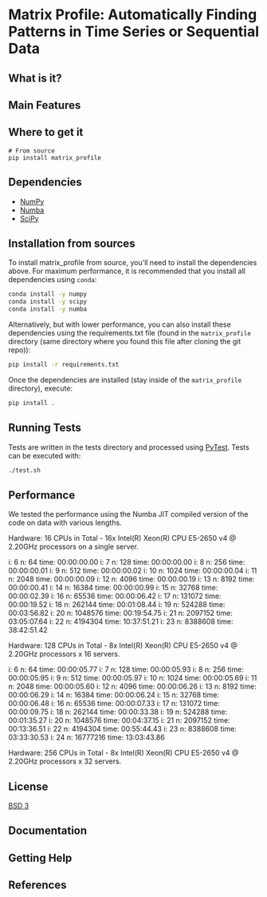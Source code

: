 # Matrix Profile: Automatically Finding Patterns in Time Series or Sequential Data

## What is it?

## Main Features

## Where to get it

```PyPI
# From source
pip install matrix_profile
```

## Dependencies
- [NumPy]()
- [Numba]()
- [SciPy]()

## Installation from sources

To install matrix_profile from source, you'll need to install the dependencies above. For maximum performance, it is recommended that you install all dependencies using `conda`:

```sh
conda install -y numpy
conda install -y scipy
conda install -y numba
```

Alternatively, but with lower performance, you can also install these dependencies using the requirements.txt file (found in the `matrix_profile` directory (same directory where you found this file after cloning the git repo)):

```sh
pip install -r requirements.txt
```
Once the dependencies are installed (stay inside of the `matrix_profile` directory), execute:

```sh
pip install .
```

## Running Tests

Tests are written in the tests directory and processed using [PyTest](). Tests can be executed with:

```sh
./test.sh
```

## Performance

We tested the performance using the Numba JIT compiled version of the code on data with various lengths.

Hardware: 16 CPUs in Total - 16x Intel(R) Xeon(R) CPU E5-2650 v4 @ 2.20GHz processors on a single server.

i: 6  n: 64  time: 00:00:00.00
i: 7  n: 128  time: 00:00:00.00
i: 8  n: 256  time: 00:00:00.01
i: 9  n: 512  time: 00:00:00.02
i: 10  n: 1024  time: 00:00:00.04
i: 11  n: 2048  time: 00:00:00.09
i: 12  n: 4096  time: 00:00:00.19
i: 13  n: 8192  time: 00:00:00.41
i: 14  n: 16384  time: 00:00:00.99
i: 15  n: 32768  time: 00:00:02.39
i: 16  n: 65536  time: 00:00:06.42
i: 17  n: 131072  time: 00:00:19.52
i: 18  n: 262144  time: 00:01:08.44
i: 19  n: 524288  time: 00:03:56.82
i: 20  n: 1048576  time: 00:19:54.75
i: 21  n: 2097152  time: 03:05:07.64
i: 22  n: 4194304  time: 10:37:51.21
i: 23  n: 8388608  time: 38:42:51.42

Hardware: 128 CPUs in Total - 8x Intel(R) Xeon(R) CPU E5-2650 v4 @ 2.20GHz processors x 16 servers.

i: 6  n: 64  time: 00:00:05.77
i: 7  n: 128  time: 00:00:05.93
i: 8  n: 256  time: 00:00:05.95
i: 9  n: 512  time: 00:00:05.97
i: 10  n: 1024  time: 00:00:05.69
i: 11  n: 2048  time: 00:00:05.60
i: 12  n: 4096  time: 00:00:06.26
i: 13  n: 8192  time: 00:00:06.29
i: 14  n: 16384  time: 00:00:06.24
i: 15  n: 32768  time: 00:00:06.48
i: 16  n: 65536  time: 00:00:07.33
i: 17  n: 131072  time: 00:00:09.75
i: 18  n: 262144  time: 00:00:33.38
i: 19  n: 524288  time: 00:01:35.27
i: 20  n: 1048576  time: 00:04:37.15
i: 21  n: 2097152  time: 00:13:36.51
i: 22  n: 4194304  time: 00:55:44.43
i: 23  n: 8388608  time: 03:33:30.53
i: 24  n: 16777216  time: 13:03:43.86

Hardware: 256 CPUs in Total - 8x Intel(R) Xeon(R) CPU E5-2650 v4 @ 2.20GHz processors x 32 servers.



## License
[BSD 3](License)

## Documentation

## Getting Help

## References
